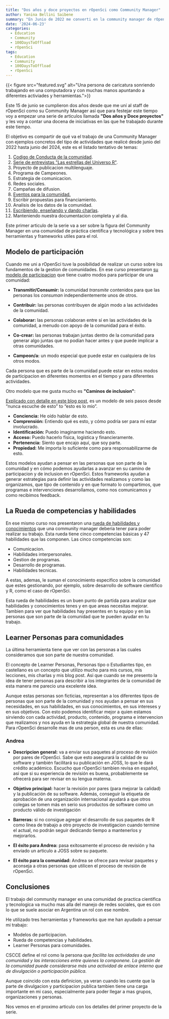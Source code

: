 ```yaml
---
title: "Dos años y doce proyectos en rOpenSci como Community Manager"
author: Yanina Bellini Saibene
summary: "En Junio de 2022 me converti en la community manager de rOpenSci.  He aprendido muchisimo durante este tiempo. Voy a compartir 12 proyectos en los que estuve involucrada estos dos anos para contar mejor el tipo de trabajo y actividades que hace una community manager de una comunidad de practica tecnologica." 
date: '2024-06-23'
categories:
  - Education
  - Community
  - 100DaysToOffload
  - rOpenSci
tags:
  - Education
  - Community
  - 100DaysToOffload
  - rOpenSci
---
```


{{< figure src="featured.svg" alt="Una persona de caricatura sonriendo trabajando en una computadora y con muchas manos apuntando a diferentes activiades y herramientas.">}}

Este 15 de junio se cumplieron dos años desde que me uní al staff de rOpenSci como su Community Manager así que para festejar este tiempo voy a empezar una serie de articulos llamada **"Dos años y Doce proyectos"** y les voy a contar una docena de iniciativas en las que he trabajado durante este tiempo.

El objetivo es compartir de qué va el trabajo de una Community Manager con ejemplos concretos del tipo de actividades que realicé desde junio del 2022 hasta junio del 2024, este es el listado tentativo de temas:

1. [Codigo de Conducta de la comunidad](/blog/2024-06-28-ropensci-2years-coc/).
2. [Serie de entrevistas "Las estrellas del Universo R"](/blog/2024-06-30-ropensci-2years-r-universe/).
3. Proyecto de publicacion multilenguaje.
4. Programa de Campeones.
5. Estrategia de comunicacion.
6. Redes sociales. 
7. Campañas de difusion.
8. [Eventos para la comunidad.](/blog/2024-12-14-ropensci-2years-commevents-en/)
9. Escribir propuestas para financiamiento.
10. Analisis de los datos de la comunidad.
11. [Escribiendo, enseñando y dando charlas](/blog/2024-07-28-ropensci-2years-writing-speaking-teaching/).
12. Manteniendo nuestra documentacion completa y al dia. 

Este primer articulo de la serie va a ser sobre la figura del Community Manager en una comunidad de práctica cientifica y tecnológica y sobre tres herramientas y frameworks utiles para el rol.  

## Modelo de participación 

Cuando me uni a rOpenSci tuve la posibilidad de realizar un curso sobre los fundamentos de la gestion de comunidades. En ese curso presentaron [su modelo de participacion](https://www.cscce.org/resources/cpm/) que tiene cuatro modos para participar de una comunidad:

* **Transmitir/Consumir:** la comunidad *transmite* contenidos para que las personas los *consuman* independientemente unos de otros.

* **Contribuir:** las personas contribuyen de algún modo a las actividades de la comunidad.

* **Colaborar:** las personas colaboran entre sí en las actividades de la comunidad, a menudo con  apoyo de la comunidad para el éxito. 

* **Co-crear:** las personas trabajan juntas dentro de la comunidad para generar algo juntas que no podían hacer antes y que puede implicar a otras comunidades.

* **Campeon/a:** un modo especial que puede estar en cualquiera de los otros modos. 

Cada persona que es parte de la comunidad puede estar en estos modos de participacion en diferentes momentos en el tiempo y para diferentes actividades. 

Otro modelo que me gusta mucho es **"Caminos de inclusion"**: 

[Explicado con detalle en este blog post](https://www.harihareswara.net/posts/2022/the-pathway-to-inclusion-insight-from-alex-bayley/), es un modelo de seis pasos desde “nunca escuche de esto” to “esto es lo mio”.

* **Conciencia:** He oído hablar de esto.
* **Comprensión:** Entiendo qué es esto, y cómo podría ser para mí estar involucrado.
* **Identificación:** Puedo imaginarme haciendo esto.
* **Acceso:** Puedo hacerlo física, logística y financieramente.
* **Pertenencia:** Siento que encajo aquí, que soy parte. 
* **Propiedad:** Me importa lo suficiente como para responsabilizarme de esto.

Estos modelos ayudan a pensar en las personas que son parte de la comunidad y en cómo podemos ayudarlas a avanzar en su camino de participacion y de inclusion en rOpenSci. Estos frameworks ayudan a generar estrategias para definir las actividades realizamos y como las organizamos, que tipo de contenido y en que formato lo compartimos, que programas e intervenciones desarrollamos, como nos comunicamos y como recibimos feedback.

## La Rueda de competencias y habilidades

En ese mismo curso nos presentaron una [rueda de habilidades y conocimientos](https://zenodo.org/records/4437294) que una community manager deberia tener para poder realizar su trabajo.  Esta rueda tiene cinco competencias básicas y 47 habilidades que las componen. Las cinco competencias son:

* Comunicacion.
* Habilidades interpersonales.
* Gestion de programas.
* Desarrollo de programas.
* Habilidades tecnicas.

A estas, ademas, le suman el conocimiento especifico sobre la comunidad que estes gestionando, por ejemplo, sobre desarrollo de software cientifico y R, como el caso de rOpenSci.

Esta rueda de habilidades es un buen punto de partida para analizar que habilidades y conocimientos tenes y en que areas necesitas mejorar.  Tambien para ver que habilidades hay presentes en tu equipo y en las personas que son parte de la comunidad que te pueden ayudar en tu trabajo.

## Learner Personas para comunidades  

La última herramienta tiene que ver con las personas a las cuales consideramos que son parte de nuestra comunidad.  

El concepto de Learner Personas, Personas tipo o Estudiantes tipo, en castellano es un concepto que utilizo mucho para mis cursos, mis lecciones, mis charlas y mis blog post.  Asi que cuando se me presento la idea de tener personas para describir a los integrantes de la comunidad de esta manera me parecio una excelente idea.

Aunque estas personas son ficticias, representan a los diferentes tipos de personas que son parte de la comunidad y nos ayudan a pensar en sus necesidades, en sus habilidades, en sus conocimientos, en sus intereses y en sus objetivos.  Con esto podemos identificar mejor a quien estamos sirviendo con cada actividad, producto, contenido, programa e intervencion que realizamos y nos ayuda en la estrategia global de nuestra comunidad.  Para rOpenSci desarrolle mas de una person, esta es una de ellas:

### Andrea

* **Descripcion general:** va a enviar sus paquetes al proceso de revisión por pares de rOpenSci. Sabe que esto asegurará la calidad de su software y también facilitará su publicación en JOSS, lo que le dará crédito académico. Escucho que rOpenSci tambien revisa en español, así que si su experiencia de revisión es buena, probablemente se ofrecerá para ser revisar en su lengua materna. 

* **Objetivo principal:** hacer la revisión por pares (para mejorar la calidad) y la publicación de su software. Además, conseguir la etiqueta de aprobación de una organización internacional ayudará a que otros colegas se tomen más en serio sus productos de software como un producto válido de investigación

* **Barreras:** si no consigue agregar el desarrollo de sus paquetes de R como línea de trabajo a otro proyecto de investigacion cuando termine el actual, no podrán seguir dedicando tiempo a mantenerlos y mejorarlos. 

* **El éxito para Andrea:** pasa exitosamente el proceso de revisión y ha enviado un articulo a JOSS sobre su paquete. 

* **El éxito para la comunidad:** Andrea se ofrece para revisar paquetes y aconseja a otras personas que utilicen el proceso de revisión de rOpenSci.

## Conclusiones

El trabajo del community manager en una comunidad de practica cientifica y tecnologica va mucho mas alla del manejo de redes sociales, que es con lo que se suele asociar en Argentina un rol con ese nombre. 

He utilizado tres herramientas y frameworks que me han ayudado a pensar mi trabajo:

* Modelos de participacion.
* Rueda de competencias y habilidades.
* Learner Personas para comunidades.

CSCCE define el rol como la persona que _facilita las actividades de una comunidad y las interacciones entre quienes la componene. La gestión de la comunidad puede considerarse más una actividad de enlace interno que de divulgación o participación pública._

Aunque coincido con esta definicion, ya veran cuando les cuente que la parte de divulgacion y participacion publica tambien tiene una carga importante en mi caso, especialmente para poder llegar a mas grupos, organizaciones y personas.

Nos vemos en el proximo articulo con los detalles del primer proyecto de la serie.

